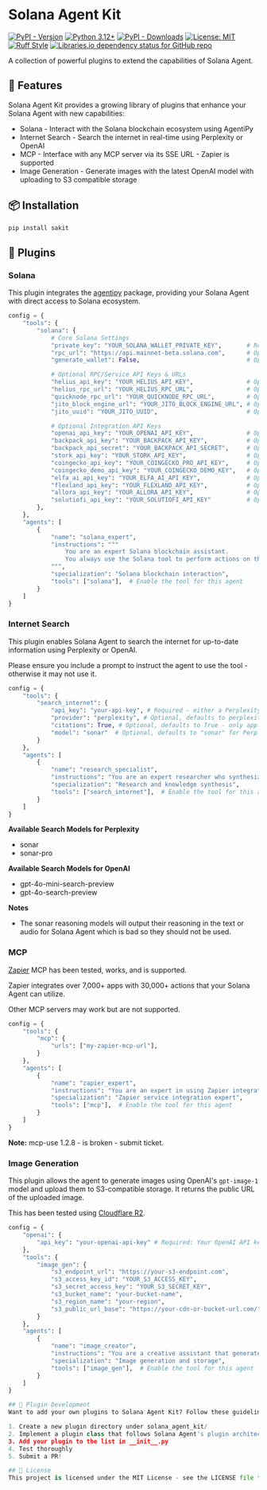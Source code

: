 # Solana Agent Kit

[![PyPI - Version](https://img.shields.io/pypi/v/sakit)](https://pypi.org/project/sakit)
[![Python 3.12+](https://img.shields.io/badge/python-3.12+-blue.svg)](https://www.python.org/downloads/)
[![PyPI - Downloads](https://img.shields.io/pypi/dm/sakit)](https://pypi.org/project/sakit/)
[![License: MIT](https://img.shields.io/badge/License-MIT-green.svg)](https://opensource.org/licenses/MIT)
[![Ruff Style](https://img.shields.io/badge/style-ruff-41B5BE)](https://github.com/astral-sh/ruff)
[![Libraries.io dependency status for GitHub repo](https://img.shields.io/librariesio/github/truemagic-coder/solana-agent-kit)](https://libraries.io/pypi/sakit)

A collection of powerful plugins to extend the capabilities of Solana Agent.

## 🚀 Features
Solana Agent Kit provides a growing library of plugins that enhance your Solana Agent with new capabilities:

* Solana - Interact with the Solana blockchain ecosystem using AgentiPy
* Internet Search - Search the internet in real-time using Perplexity or OpenAI
* MCP - Interface with any MCP server via its SSE URL - Zapier is supported
* Image Generation - Generate images with the latest OpenAI model with uploading to S3 compatible storage

## 📦 Installation

```bash
pip install sakit
```

## 🔌 Plugins

### Solana
This plugin integrates the [agentipy](https://github.com/niceberginc/agentipy) package, providing your Solana Agent with direct access to Solana ecosystem.

```python
config = {
    "tools": {
        "solana": {
            # Core Solana Settings
            "private_key": "YOUR_SOLANA_WALLET_PRIVATE_KEY",       # Required (unless generate_wallet=True): Your wallet's private key (base58 encoded string).
            "rpc_url": "https://api.mainnet-beta.solana.com",      # Optional: Defaults to Solana mainnet RPC.
            "generate_wallet": False,                              # Optional: If True, ignores private_key and generates a new wallet. Defaults to False.

            # Optional RPC/Service API Keys & URLs
            "helius_api_key": "YOUR_HELIUS_API_KEY",               # Optional: Helius API key for enhanced data/RPC.
            "helius_rpc_url": "YOUR_HELIUS_RPC_URL",               # Optional: Specific Helius RPC URL.
            "quicknode_rpc_url": "YOUR_QUICKNODE_RPC_URL",         # Optional: QuickNode RPC URL.
            "jito_block_engine_url": "YOUR_JITO_BLOCK_ENGINE_URL", # Optional: Jito block engine URL for bundles.
            "jito_uuid": "YOUR_JITO_UUID",                         # Optional: Jito authentication UUID.

            # Optional Integration API Keys
            "openai_api_key": "YOUR_OPENAI_API_KEY",               # Optional: OpenAI API key (if needed by specific agentipy features).
            "backpack_api_key": "YOUR_BACKPACK_API_KEY",           # Optional: Backpack Exchange API key.
            "backpack_api_secret": "YOUR_BACKPACK_API_SECRET",     # Optional: Backpack Exchange API secret.
            "stork_api_key": "YOUR_STORK_API_KEY",                 # Optional: Stork oracle API key.
            "coingecko_api_key": "YOUR_COINGECKO_PRO_API_KEY",     # Optional: CoinGecko Pro API key.
            "coingecko_demo_api_key": "YOUR_COINGECKO_DEMO_KEY",   # Optional: CoinGecko Demo API key.
            "elfa_ai_api_key": "YOUR_ELFA_AI_API_KEY",             # Optional: Elfa AI API key.
            "flexland_api_key": "YOUR_FLEXLAND_API_KEY",           # Optional: Flexlend API key.
            "allora_api_key": "YOUR_ALLORA_API_KEY",               # Optional: Allora Network API key.
            "solutiofi_api_key": "YOUR_SOLUTIOFI_API_KEY"          # Optional: Solutio Finance API key.
        },
    },
    "agents": [
        {
            "name": "solana_expert",
            "instructions": """
                You are an expert Solana blockchain assistant. 
                You always use the Solana tool to perform actions on the Solana blockchain.
            """,
            "specialization": "Solana blockchain interaction",
            "tools": ["solana"],  # Enable the tool for this agent
        }
    ]
}
```

### Internet Search
This plugin enables Solana Agent to search the internet for up-to-date information using Perplexity or OpenAI.

Please ensure you include a prompt to instruct the agent to use the tool - otherwise it may not use it.

```python
config = {    
    "tools": {
        "search_internet": {
            "api_key": "your-api-key", # Required - either a Perplexity or OpenAI API key
            "provider": "perplexity", # Optional, defaults to perplexity - can also be openai (lowercase)
            "citations": True, # Optional, defaults to True - only applies for Perplexity
            "model": "sonar"  # Optional, defaults to "sonar" for Perplexity and "gpt-4o-mini-search-preview" for OpenAI
        }
    },
    "agents": [
        {
            "name": "research_specialist",
            "instructions": "You are an expert researcher who synthesizes complex information clearly. You use your search_internet tool to get the latest information.",
            "specialization": "Research and knowledge synthesis",
            "tools": ["search_internet"],  # Enable the tool for this agent
        }
    ]
}
```

**Available Search Models for Perplexity**
* sonar
* sonar-pro

**Available Search Models for OpenAI**
* gpt-4o-mini-search-preview
* gpt-4o-search-preview

**Notes**
* The sonar reasoning models will output their reasoning in the text or audio for Solana Agent which is bad so they should not be used.


### MCP

[Zapier](https://zapier.com/mcp) MCP has been tested, works, and is supported.

Zapier integrates over 7,000+ apps with 30,000+ actions that your Solana Agent can utilize.

Other MCP servers may work but are not supported.

```python
config = {
    "tools": {
        "mcp": {
            "urls": ["my-zapier-mcp-url"],
        }
    },
    "agents": [
        {
            "name": "zapier_expert",
            "instructions": "You are an expert in using Zapier integrations using MCP. You always use the mcp tool to perform Zapier AI like actions.",
            "specialization": "Zapier service integration expert",
            "tools": ["mcp"],  # Enable the tool for this agent
        }
    ]
}
```

**Note:** mcp-use 1.2.8 - is broken - submit ticket.

### Image Generation

This plugin allows the agent to generate images using OpenAI's `gpt-image-1` model and upload them to S3-compatible storage. It returns the public URL of the uploaded image.

This has been tested using [Cloudflare R2](https://developers.cloudflare.com/r2/).

```python
config = {
    "openai": {
        "api_key": "your-openai-api-key" # Required: Your OpenAI API key
    },
    "tools": {
        "image_gen": {
            "s3_endpoint_url": "https://your-s3-endpoint.com",           # Required: e.g., https://nyc3.digitaloceanspaces.com
            "s3_access_key_id": "YOUR_S3_ACCESS_KEY",                    # Required: Your S3 access key ID
            "s3_secret_access_key": "YOUR_S3_SECRET_KEY",                # Required: Your S3 secret access key
            "s3_bucket_name": "your-bucket-name",                        # Required: The name of your S3 bucket
            "s3_region_name": "your-region",                             # Optional: e.g., "nyc3", needed by some providers
            "s3_public_url_base": "https://your-cdn-or-bucket-url.com/", # Optional: Custom base URL for public links (include trailing slash). If omitted, a standard URL is constructed.
        }
    },
    "agents": [
        {
            "name": "image_creator",
            "instructions": "You are a creative assistant that generates images based on user descriptions. Use the image_gen tool to create and store the image.",
            "specialization": "Image generation and storage",
            "tools": ["image_gen"],  # Enable the tool for this agent
        }
    ]
}

## 🧩 Plugin Development
Want to add your own plugins to Solana Agent Kit? Follow these guidelines:

1. Create a new plugin directory under solana_agent_kit/
2. Implement a plugin class that follows Solana Agent's plugin architecture
3. Add your plugin to the list in __init__.py
4. Test thoroughly
5. Submit a PR!

## 📄 License
This project is licensed under the MIT License - see the LICENSE file for details.
